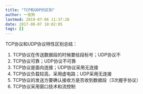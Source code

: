 ```yaml
---
title: "TCP和UDP的区别"
author: 一张狗
lastmod: 2019-07-06 11:37:28
date: 2017-08-07 18:02:05
tags: []
---
```



TCP协议和UDP协议特性区别总结：
1. TCP协议在传送数据段的时候要给段标号；UDP协议不
2. TCP协议可靠；UDP协议不可靠
3. TCP协议是面向连接；UDP协议采用无连接
4. TCP协议负载较高，采用虚电路；UDP采用无连接
5. TCP协议的发送方要确认接收方是否收到数据段（3次握手协议）
6. TCP协议采用窗口技术和流控制
